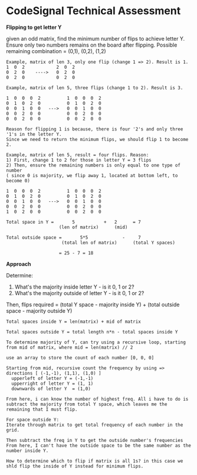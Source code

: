 # CodeSignal Technical Assessment 

**Flipping to get letter Y** 

given an odd matrix, find the minimum number of flips to achieve letter Y. Ensure only two numbers remains on the board after flipping.
Possible remaining combination = (0,1), (0,2), (1,2)

```
Example, matrix of len 3, only one flip (change 1 => 2). Result is 1.
1  0  2            2  0  2
0  2  0    ---->   0  2  0
0  2  0            0  2  0
```

```
Example, matrix of len 5, three flips (change 1 to 2). Result is 3.

1  0  0  0  2          1  0  0  0  2 
0  1  0  2  0          0  1  0  2  0
0  0  1  0  0   --->   0  0  1  0  0
0  0  2  0  0          0  0  2  0  0
0  0  2  0  0          0  0  2  0  0

Reason for flipping 1 is because, there is four '2's and only three '1's in the letter Y.
Since we need to return the minimum flips, we should flip 1 to become 2.
```

```
Example, matrix of len 5, result = four flips. Reason:
1) First, change 1 to 2 for those in letter Y = 3 flips
2) Then, ensure the remaining numbers is only equal to one type of number
( since 0 is majority, we flip away 1, located at bottom left, to become 0)

1  0  0  0  2          1  0  0  0  2 
0  1  0  2  0          0  1  0  2  0
0  0  1  0  0   --->   0  0  1  0  0
0  0  2  0  0          0  0  2  0  0
1  0  2  0  0          0  0  2  0  0

Total space in Y =       5           +   2      = 7
                    (len of matrix)      (mid)

Total outside space =       5*5             -     7
                     (total len of matrix)      (total Y spaces)

                    = 25 - 7 = 18
```


**Approach**

Determine:
1) What's the majority inside letter Y - is it 0, 1 or 2?
2) What's the majority outside of letter Y - is it 0, 1 or 2?

Then, flips required = (total Y space - majority inside Y) + (total outside space - majority outside Y)

```
Total spaces inside Y = len(matrix) + mid of matrix 

Total spaces outside Y = total length n*n - total spaces inside Y
```

```
To determine majority of Y, can try using a recursive loop, starting from mid of matrix, where mid = len(matrix) // 2

use an array to store the count of each number [0, 0, 0]

Starting from mid, recursive count the frequency by using => directions [ (-1,-1), (1,1), (1,0) ]
  upperleft of letter Y = (-1,-1)
  upperright of letter Y = (1, 1)
  downwards of letter Y  = (1,0)

From here, i can know the number of highest freq. All i have to do is subtract the majority from total Y space, which leaves me the remaining that I must flip.
```

```
For space outside Y:
Iterate through matrix to get total frequency of each number in the grid.

Then subtract the freq in Y to get the outside number's frequencies
From here, I can't have the outside space to be the same number as the number inside Y.

How to determine which to flip if matrix is all 1s? in this case we shld flip the inside of Y instead for minimum flips.
```




